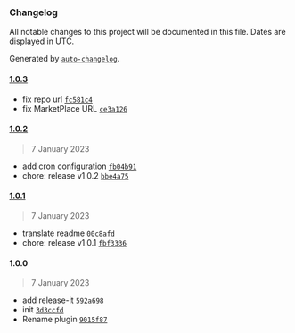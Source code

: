 ### Changelog

All notable changes to this project will be documented in this file. Dates are displayed in UTC.

Generated by [`auto-changelog`](https://github.com/CookPete/auto-changelog).

#### [1.0.3](https://github.com/NovaGaia/strapi-plugin-generic-publisher/compare/1.0.2...1.0.3)

- fix repo url [`fc581c4`](https://github.com/NovaGaia/strapi-plugin-generic-publisher/commit/fc581c41c4549e5ad8f55f893bd16b3bc151b841)
- fix MarketPlace URL [`ce3a126`](https://github.com/NovaGaia/strapi-plugin-generic-publisher/commit/ce3a12676c539c28998ed705a3c3152591e9fc10)

#### [1.0.2](https://github.com/NovaGaia/strapi-plugin-generic-publisher/compare/1.0.1...1.0.2)

> 7 January 2023

- add cron configuration [`fb04b91`](https://github.com/NovaGaia/strapi-plugin-generic-publisher/commit/fb04b91141b082b191fd79c01566c0a8ad911f54)
- chore: release v1.0.2 [`bbe4a75`](https://github.com/NovaGaia/strapi-plugin-generic-publisher/commit/bbe4a75fb1a20a0e16403b5b0edf19aa9963c1a3)

#### [1.0.1](https://github.com/NovaGaia/strapi-plugin-generic-publisher/compare/1.0.0...1.0.1)

> 7 January 2023

- translate readme [`00c8afd`](https://github.com/NovaGaia/strapi-plugin-generic-publisher/commit/00c8afdba6ea7bb805c6500420cef209ee820f00)
- chore: release v1.0.1 [`fbf3336`](https://github.com/NovaGaia/strapi-plugin-generic-publisher/commit/fbf333644a94a25b7374a52612c409988397fcb3)

#### 1.0.0

> 7 January 2023

- add release-it [`592a698`](https://github.com/NovaGaia/strapi-plugin-generic-publisher/commit/592a698977cf9410c0a0935bc88bdc9377d1db37)
- init [`3d3ccfd`](https://github.com/NovaGaia/strapi-plugin-generic-publisher/commit/3d3ccfd8501da0bf1984f2253bb00868e52ff10f)
- Rename plugin [`9015f87`](https://github.com/NovaGaia/strapi-plugin-generic-publisher/commit/9015f87d9199841df2f0102b8f310aa621161134)
